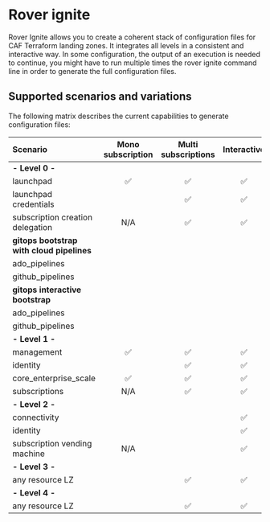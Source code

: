 # Rover ignite

Rover Ignite allows you to create a coherent stack of configuration files for CAF Terraform landing zones.
It integrates all levels in a consistent and interactive way.
In some configuration, the output of an execution is needed to continue, you might have to run multiple times the rover ignite command line in order to generate the full configuration files.

## Supported scenarios and variations

The following matrix describes the current capabilities to generate configuration files:

| Scenario                                  | Mono subscription  | Multi subscriptions | Interactive        | Pipelines | Example files |
|:------------------------------------------|:------------------:|:-------------------:|:------------------:|:---------:|:-------------:|
| **- Level 0 -**                           |                    |                     |                    |           |               |
| launchpad                                 | :white_check_mark: | :white_check_mark:  | :white_check_mark: |           |               |
| launchpad credentials                     |                    | :white_check_mark:  | :white_check_mark: |           |               |
| subscription creation delegation          | N/A                | :white_check_mark:  | :white_check_mark: |           |               |
| **gitops bootstrap with cloud pipelines** |                    |                     |                    |           |               |
| ado_pipelines                             |                    |                     |                    |           |               |
| github_pipelines                          |                    |                     |                    |           |               |
| **gitops interactive bootstrap**          |                    |                     |                    |           |               |
| ado_pipelines                             |                    |                     |                    |           |               |
| github_pipelines                          |                    |                     |                    |           |               |
| **- Level 1 -**                           |                    |                     |                    |           |               |
| management                                | :white_check_mark: | :white_check_mark:  | :white_check_mark: |           |               |
| identity                                  |                    | :white_check_mark:  | :white_check_mark: |           |               |
| core_enterprise_scale                     | :white_check_mark: | :white_check_mark:  | :white_check_mark: |           |               |
| subscriptions                             | N/A                | :white_check_mark:  | :white_check_mark: |           |               |
| **- Level 2 -**                           |                    |                     |                    |           |               |
| connectivity                              |                    |                     | :white_check_mark: |           |               |
| identity                                  |                    |                     | :white_check_mark: |           |               |
| subscription vending machine              | N/A                |                     | :white_check_mark: |           |               |
| **- Level 3 -**                           |                    |                     |                    |           |               |
| any resource LZ                           |                    | :white_check_mark:  | :white_check_mark: |           |               |
| **- Level 4 -**                           |                    |                     |                    |           |               |
| any resource LZ                           |                    | :white_check_mark:  | :white_check_mark: |           |               |
